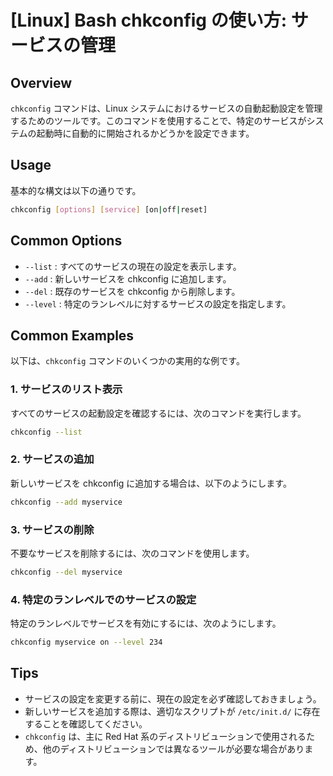 # [Linux] Bash chkconfig の使い方: サービスの管理

## Overview
`chkconfig` コマンドは、Linux システムにおけるサービスの自動起動設定を管理するためのツールです。このコマンドを使用することで、特定のサービスがシステムの起動時に自動的に開始されるかどうかを設定できます。

## Usage
基本的な構文は以下の通りです。

```bash
chkconfig [options] [service] [on|off|reset]
```

## Common Options
- `--list` : すべてのサービスの現在の設定を表示します。
- `--add` : 新しいサービスを chkconfig に追加します。
- `--del` : 既存のサービスを chkconfig から削除します。
- `--level` : 特定のランレベルに対するサービスの設定を指定します。

## Common Examples
以下は、`chkconfig` コマンドのいくつかの実用的な例です。

### 1. サービスのリスト表示
すべてのサービスの起動設定を確認するには、次のコマンドを実行します。

```bash
chkconfig --list
```

### 2. サービスの追加
新しいサービスを chkconfig に追加する場合は、以下のようにします。

```bash
chkconfig --add myservice
```

### 3. サービスの削除
不要なサービスを削除するには、次のコマンドを使用します。

```bash
chkconfig --del myservice
```

### 4. 特定のランレベルでのサービスの設定
特定のランレベルでサービスを有効にするには、次のようにします。

```bash
chkconfig myservice on --level 234
```

## Tips
- サービスの設定を変更する前に、現在の設定を必ず確認しておきましょう。
- 新しいサービスを追加する際は、適切なスクリプトが `/etc/init.d/` に存在することを確認してください。
- `chkconfig` は、主に Red Hat 系のディストリビューションで使用されるため、他のディストリビューションでは異なるツールが必要な場合があります。